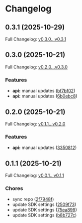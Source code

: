 # Changelog

## 0.3.1 (2025-10-29)

Full Changelog: [v0.3.0...v0.3.1](https://github.com/topiclakeinsights-crypto/stainless_topiclake_mcp_server-typescript/compare/v0.3.0...v0.3.1)

## 0.3.0 (2025-10-21)

Full Changelog: [v0.2.0...v0.3.0](https://github.com/topiclakeinsights-crypto/stainless_topiclake_mcp_server-typescript/compare/v0.2.0...v0.3.0)

### Features

* **api:** manual updates ([bf7bf02](https://github.com/topiclakeinsights-crypto/stainless_topiclake_mcp_server-typescript/commit/bf7bf026eff793e884334f4657a683adec9697ac))
* **api:** manual updates ([6b0ebc8](https://github.com/topiclakeinsights-crypto/stainless_topiclake_mcp_server-typescript/commit/6b0ebc850ea654e095895e07ed93b444a9be3b2d))

## 0.2.0 (2025-10-21)

Full Changelog: [v0.1.1...v0.2.0](https://github.com/topiclakeinsights-crypto/stainless_topiclake_mcp_server-typescript/compare/v0.1.1...v0.2.0)

### Features

* **api:** manual updates ([3350812](https://github.com/topiclakeinsights-crypto/stainless_topiclake_mcp_server-typescript/commit/3350812a6eec8ab75535e282b72c0b86d5487d14))

## 0.1.1 (2025-10-21)

Full Changelog: [v0.0.1...v0.1.1](https://github.com/topiclakeinsights-crypto/stainless_topiclake_mcp_server-typescript/compare/v0.0.1...v0.1.1)

### Chores

* sync repo ([2f7948f](https://github.com/topiclakeinsights-crypto/stainless_topiclake_mcp_server-typescript/commit/2f7948f75d40719155676146a140e21b8cefc7c9))
* update SDK settings ([2509f73](https://github.com/topiclakeinsights-crypto/stainless_topiclake_mcp_server-typescript/commit/2509f73e82d4fb39d44796a3fc9e64c9be48c5c4))
* update SDK settings ([75ea899](https://github.com/topiclakeinsights-crypto/stainless_topiclake_mcp_server-typescript/commit/75ea899f48eda7bd98dc958b3752b452c9b85ebf))
* update SDK settings ([b8b727c](https://github.com/topiclakeinsights-crypto/stainless_topiclake_mcp_server-typescript/commit/b8b727c4f69aa8dbe87a47f7deb1608a69079cb8))
